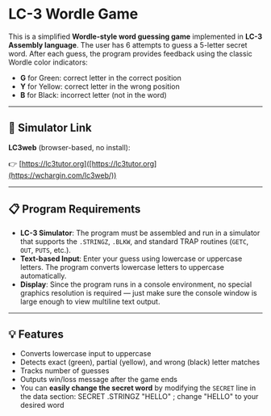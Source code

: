 # LC-3 Wordle Game

This is a simplified **Wordle-style word guessing game** implemented in **LC-3 Assembly language**. The user has 6 attempts to guess a 5-letter secret word. After each guess, the program provides feedback using the classic Wordle color indicators:

- **G** for Green: correct letter in the correct position
- **Y** for Yellow: correct letter in the wrong position
- **B** for Black: incorrect letter (not in the word)

---

## 🔗 Simulator Link


**LC3web** (browser-based, no install):

👉 [https://lc3tutor.org]([https://lc3tutor.org](https://wchargin.com/lc3web/))

---

## 📋 Program Requirements

- **LC-3 Simulator**: The program must be assembled and run in a simulator that supports the `.STRINGZ`, `.BLKW`, and standard TRAP routines (`GETC`, `OUT`, `PUTS`, etc.).
- **Text-based Input**: Enter your guess using lowercase or uppercase letters. The program converts lowercase letters to uppercase automatically.
- **Display**: Since the program runs in a console environment, no special graphics resolution is required — just make sure the console window is large enough to view multiline text output.

---

## 💡 Features

- Converts lowercase input to uppercase
- Detects exact (green), partial (yellow), and wrong (black) letter matches
- Tracks number of guesses
- Outputs win/loss message after the game ends
- You can **easily change the secret word** by modifying the `SECRET` line in the data section:
  SECRET .STRINGZ "HELLO"  ; change "HELLO" to your desired word
